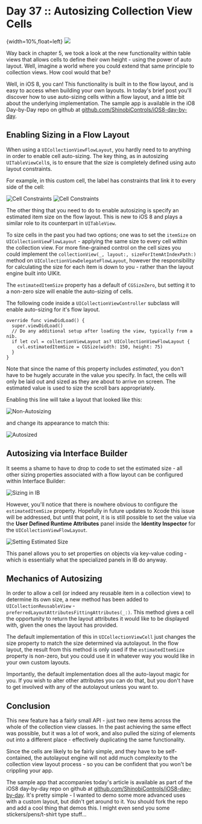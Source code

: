 # Day 37 :: Autosizing Collection View Cells

{width=10%,float=left}
![](images/37/thumbnail.png)

Way back in chapter 5, we took a look at the new functionality within table
views that
allows cells to define their own height - using the power of auto layout. Well,
imagine a world where you could extend that same principle to collection views.
How cool would that be?

Well, in iOS 8, you can! This functionality is built in to the flow layout, and
is easy to access when building your own layouts. In today's brief post you'll
discover how to use auto-sizing cells within a flow layout, and a little bit
about the underlying implementation. The sample app is available in the
iO8 Day-by-Day repo on github at
[github.com/ShinobiControls/iOS8-day-by-day](https://github.com/ShinobiControls/iOS8-day-by-day).


## Enabling Sizing in a Flow Layout

When using a `UICollectionViewFlowLayout`, you hardly need to to anything in
order to enable cell auto-sizing. The key thing, as in autosizing
`UITableViewCell`s, is to ensure that the size is completely defined using auto
layout constraints.

For example, in this custom cell, the label has constraints that link it to
every side of the cell:

![Cell Constraints](images/37/cell_constraints.png)
![Cell Constraints](images/37/cell_constraints2.png)

The other thing that you need to do to enable autosizing is specify an estimated
item size on the flow layout. This is new to iOS 8 and plays a similar role to
its counterpart in `UITableView`.

To size cells in the past you had two options; one was to set the `itemSize`
on `UICollectionViewFlowLayout` - applying the same size to every cell
within the collection view. For more fine-grained control on the cell sizes you
could implement the `collectionView(_, layout:, sizeForItemAtIndexPath:)` method
on `UICollectionViewDelegateFlowLayout`, however the responsibility for
calculating the size for each item is down to you - rather than the layout
engine built into UIKit. 

The `estimatedItemSize` property has a default of `CGSizeZero`, but setting it
to a non-zero size will enable the auto-sizing of cells.

The following code inside a `UICollectionViewController` subclass will enable
auto-sizing for it's flow layout.

    override func viewDidLoad() {
      super.viewDidLoad()
      // Do any additional setup after loading the view, typically from a nib.
      if let cvl = collectionViewLayout as? UICollectionViewFlowLayout {
        cvl.estimatedItemSize = CGSize(width: 150, height: 75)
      }
    }

Note that since the name of this property includes _estimated_, you don't have
to be hugely accurate in the value you specify. In fact, the cells will only be
laid out and sized as they are about to arrive on screen. The estimated value is
used to size the scroll bars appropriately.

Enabling this line will take a layout that looked like this:

![Non-Autosizing](images/37/default_layout.png)

and change its appearance to match this:

![Autosized](images/37/autosized.png)

## Autosizing via Interface Builder

It seems a shame to have to drop to code to set the estimated size - all other
sizing properties associated with a flow layout can be configured within 
Interface Builder:

![Sizing in IB](images/37/sizes.png)

However, you'll notice that there is nowhere obvious to configure the
`estimatedItemSize` property. Hopefully in future updates to Xcode this issue 
will be addressed, but until that point, it is is still possible to set the
value via the __User Defined Runtime Attributes__ panel inside the
__Identity Inspector__ for the `UICollectionViewFlowLayout`.

![Setting Estimated Size](images/37/set_size_in_ib.png)

This panel allows you to set properties on objects via key-value coding - which
is essentially what the specialized panels in IB do anyway.


## Mechanics of Autosizing

In order to allow a cell (or indeed any reusable item in a collection view) to
determine its own size, a new method has been added to `UICollectionReusableView` -
`preferredLayoutAttributesFittingAttributes(_:)`. This method
gives a cell the opportunity to return the layout attributes it would like to be
displayed with, given the ones the layout has provided.

The default implementation of this in `UICollectionViewCell` just changes the
size property to match the size determined via autolayout. In the flow layout,
the result from this method is only used if the `estimatedItemSize` property is
non-zero, but you could use it in whatever way you would like in your own custom
layouts.

Importantly, the default implementation does all the auto-layout magic for you.
If you wish to alter other attributes you can do that, but you don't have to get
involved with any of the autolayout unless you want to.


## Conclusion

This new feature has a fairly small API - just two new items across the whole of
the collection view classes. In the past achieving the same effect was possible,
but it was a lot of work, and also pulled the sizing of elements out into a
different place - effectively duplicating the same functionality.

Since the cells are likely to be fairly simple, and they have to be self-
contained, the autolayout engine will not add much complexity to the collection
view layout process - so you can be confident that you won't be crippling your
app.

The sample app that accompanies today's article is available as part of the iOS8
day-by-day repo on github at
[github.com/ShinobiControls/iOS8-day-by-day](https://github.com/ShinobiControls/iOS8-day-by-day).
It's pretty simple - I wanted to demo some more advanced uses with a custom
layout, but didn't get around to it. You should fork the repo and add a cool
thing that demos this. I might even send you some stickers/pens/t-shirt type
stuff...
